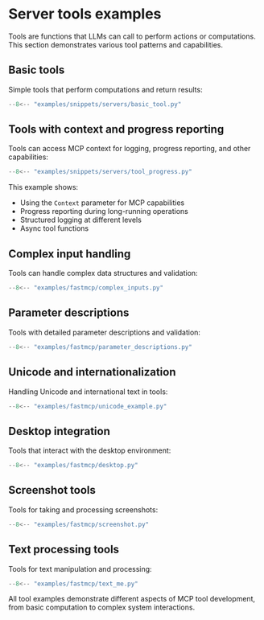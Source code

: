 # Server tools examples

Tools are functions that LLMs can call to perform actions or computations. This section demonstrates various tool patterns and capabilities.

## Basic tools

Simple tools that perform computations and return results:

```python
--8<-- "examples/snippets/servers/basic_tool.py"
```

## Tools with context and progress reporting

Tools can access MCP context for logging, progress reporting, and other capabilities:

```python
--8<-- "examples/snippets/servers/tool_progress.py"
```

This example shows:

- Using the `Context` parameter for MCP capabilities
- Progress reporting during long-running operations
- Structured logging at different levels
- Async tool functions

## Complex input handling

Tools can handle complex data structures and validation:

```python
--8<-- "examples/fastmcp/complex_inputs.py"
```

## Parameter descriptions

Tools with detailed parameter descriptions and validation:

```python
--8<-- "examples/fastmcp/parameter_descriptions.py"
```

## Unicode and internationalization

Handling Unicode and international text in tools:

```python
--8<-- "examples/fastmcp/unicode_example.py"
```

## Desktop integration

Tools that interact with the desktop environment:

```python
--8<-- "examples/fastmcp/desktop.py"
```

## Screenshot tools

Tools for taking and processing screenshots:

```python
--8<-- "examples/fastmcp/screenshot.py"
```

## Text processing tools

Tools for text manipulation and processing:

```python
--8<-- "examples/fastmcp/text_me.py"
```

All tool examples demonstrate different aspects of MCP tool development, from basic computation to complex system interactions.